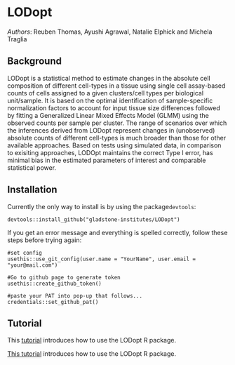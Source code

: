 # LODopt
*Authors*: Reuben Thomas, Ayushi Agrawal, Natalie Elphick and Michela Traglia

## Background
LODopt is a statistical method to estimate changes in the absolute cell composition of different cell-types in a tissue using single cell assay-based counts of cells assigned to a given clusters/cell types per biological unit/sample. It is based on the optimal identification of sample-specific normalization factors to account for input tissue size differences followed by fitting a Generalized Linear Mixed Effects Model (GLMM) using the observed counts per sample per cluster. The range of scenarios over which the inferences derived from LODopt represent changes in (unobserved) absolute counts of different cell-types is much broader than those for other available approaches. Based on tests using simulated data, in comparison to exisiting approaches, LODOpt maintains the correct Type I error, has minimal bias in the estimated parameters of interest and comparable statistical power.


## Installation   
Currently the only way to install is by using the package`devtools`:    
```
devtools::install_github("gladstone-institutes/LODopt")
```
If you get an error message and everything is spelled correctly, follow these steps before trying again:
```
#set config
usethis::use_git_config(user.name = "YourName", user.email = "your@mail.com")

#Go to github page to generate token
usethis::create_github_token() 

#paste your PAT into pop-up that follows...
credentials::set_github_pat()
```
## Tutorial
This [tutorial](https://www.dropbox.com/scl/fi/pzsghgjacosk6qx6io5uo/intro.html?rlkey=ghfvi5jz74gs09zhn8nw8jyg6&dl=1) introduces how to use the LODopt R package.

<a href="https://www.dropbox.com/scl/fi/pzsghgjacosk6qx6io5uo/intro.html?rlkey=ghfvi5jz74gs09zhn8nw8jyg6&raw=1" target="_blank">This tutorial</a> introduces how to use the LODopt R package.
